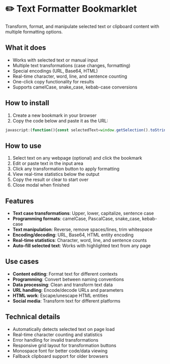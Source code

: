 # ✏️ Text Formatter Bookmarklet

Transform, format, and manipulate selected text or clipboard content with multiple formatting options.

## What it does

- Works with selected text or manual input
- Multiple text transformations (case changes, formatting)
- Special encodings (URL, Base64, HTML)
- Real-time character, word, line, and sentence counting
- One-click copy functionality for results
- Supports camelCase, snake_case, kebab-case conversions

## How to install

1. Create a new bookmark in your browser
2. Copy the code below and paste it as the URL:

```javascript
javascript:(function(){const selectedText=window.getSelection().toString().trim();const modal=document.createElement('div');modal.style.cssText=`position: fixed;top: 50%;left: 50%;transform: translate(-50%, -50%);background: #fff;border: 2px solid #333;border-radius: 10px;padding: 25px;z-index: 999999;font-family: Arial, sans-serif;box-shadow: 0 4px 20px rgba(0,0,0,0.3);width: 90%;max-width: 600px;max-height: 80vh;overflow-y: auto;`;modal.innerHTML=`<div style="display:flex;justify-content:space-between;align-items:center;margin-bottom:20px;border-bottom:1px solid #eee;padding-bottom:15px"><h3 style="margin:0">✏️ Text Formatter</h3><button onclick="this.closest('div').remove()" style="background:#dc3545;color:#fff;border:none;padding:5px 10px;border-radius:3px;cursor:pointer">✕</button></div><div style="margin-bottom:15px"><label style="display:block;margin-bottom:5px;font-weight:bold">Input Text:</label><textarea id="inputText" rows="6" placeholder="Paste or type text here..." style="width:100%;padding:8px;border:1px solid #ddd;border-radius:3px;resize:vertical;font-family:monospace;font-size:14px">${selectedText}</textarea></div><div style="margin-bottom:15px"><label style="display:block;margin-bottom:10px;font-weight:bold">Text Transformations:</label><div style="display:grid;grid-template-columns:repeat(auto-fit,minmax(200px,1fr));gap:8px"><button onclick="transform('uppercase')" style="background:#007bff;color:#fff;border:none;padding:8px;border-radius:3px;cursor:pointer;font-size:12px">UPPERCASE</button><button onclick="transform('lowercase')" style="background:#007bff;color:#fff;border:none;padding:8px;border-radius:3px;cursor:pointer;font-size:12px">lowercase</button><button onclick="transform('capitalize')" style="background:#007bff;color:#fff;border:none;padding:8px;border-radius:3px;cursor:pointer;font-size:12px">Capitalize Words</button><button onclick="transform('sentence')" style="background:#007bff;color:#fff;border:none;padding:8px;border-radius:3px;cursor:pointer;font-size:12px">Sentence case</button><button onclick="transform('camelcase')" style="background:#28a745;color:#fff;border:none;padding:8px;border-radius:3px;cursor:pointer;font-size:12px">camelCase</button><button onclick="transform('pascalcase')" style="background:#28a745;color:#fff;border:none;padding:8px;border-radius:3px;cursor:pointer;font-size:12px">PascalCase</button><button onclick="transform('snakecase')" style="background:#28a745;color:#fff;border:none;padding:8px;border-radius:3px;cursor:pointer;font-size:12px">snake_case</button><button onclick="transform('kebabcase')" style="background:#28a745;color:#fff;border:none;padding:8px;border-radius:3px;cursor:pointer;font-size:12px">kebab-case</button><button onclick="transform('reverse')" style="background:#6c757d;color:#fff;border:none;padding:8px;border-radius:3px;cursor:pointer;font-size:12px">esreveR</button><button onclick="transform('removeSpaces')" style="background:#fd7e14;color:#fff;border:none;padding:8px;border-radius:3px;cursor:pointer;font-size:12px">Remove Spaces</button><button onclick="transform('removeLines')" style="background:#fd7e14;color:#fff;border:none;padding:8px;border-radius:3px;cursor:pointer;font-size:12px">Remove Line Breaks</button><button onclick="transform('trim')" style="background:#fd7e14;color:#fff;border:none;padding:8px;border-radius:3px;cursor:pointer;font-size:12px">Trim Whitespace</button></div></div><div style="margin-bottom:15px"><label style="display:block;margin-bottom:10px;font-weight:bold">Special Formats:</label><div style="display:grid;grid-template-columns:repeat(auto-fit,minmax(150px,1fr));gap:8px"><button onclick="transform('urlEncode')" style="background:#e83e8c;color:#fff;border:none;padding:8px;border-radius:3px;cursor:pointer;font-size:12px">URL Encode</button><button onclick="transform('urlDecode')" style="background:#e83e8c;color:#fff;border:none;padding:8px;border-radius:3px;cursor:pointer;font-size:12px">URL Decode</button><button onclick="transform('base64Encode')" style="background:#20c997;color:#fff;border:none;padding:8px;border-radius:3px;cursor:pointer;font-size:12px">Base64 Encode</button><button onclick="transform('base64Decode')" style="background:#20c997;color:#fff;border:none;padding:8px;border-radius:3px;cursor:pointer;font-size:12px">Base64 Decode</button><button onclick="transform('htmlEncode')" style="background:#6f42c1;color:#fff;border:none;padding:8px;border-radius:3px;cursor:pointer;font-size:12px">HTML Encode</button><button onclick="transform('htmlDecode')" style="background:#6f42c1;color:#fff;border:none;padding:8px;border-radius:3px;cursor:pointer;font-size:12px">HTML Decode</button></div></div><div style="margin-bottom:15px"><label style="display:block;margin-bottom:5px;font-weight:bold">Output:</label><textarea id="outputText" rows="6" readonly style="width:100%;padding:8px;border:1px solid #ddd;border-radius:3px;background:#f8f9fa;font-family:monospace;font-size:14px"></textarea></div><div style="display:flex;gap:10px;justify-content:center"><button onclick="copyOutput()" style="background:#28a745;color:#fff;border:none;padding:10px 20px;border-radius:5px;cursor:pointer">📋 Copy Output</button><button onclick="clearText()" style="background:#6c757d;color:#fff;border:none;padding:10px 20px;border-radius:5px;cursor:pointer">🗑️ Clear</button></div><div id="stats" style="background:#f8f9fa;padding:10px;border-radius:5px;margin-top:15px;font-size:12px;color:#666;text-align:center"></div>`;const inputText=modal.querySelector('#inputText');const outputText=modal.querySelector('#outputText');const stats=modal.querySelector('#stats');function updateStats(text){const chars=text.length;const words=text.trim()?text.trim().split(/\\s+/).length:0;const lines=text.split('\\n').length;const sentences=text.trim()?text.split(/[.!?]+/).filter(s=>s.trim()).length:0;stats.innerHTML=`📊 <strong>Stats:</strong> ${chars} characters, ${words} words, ${lines} lines, ${sentences} sentences`}window.transform=function(type){const text=inputText.value;let result=text;try{switch(type){case 'uppercase':result=text.toUpperCase();break;case 'lowercase':result=text.toLowerCase();break;case 'capitalize':result=text.replace(/\\b\\w/g,l=>l.toUpperCase());break;case 'sentence':result=text.toLowerCase().replace(/(^|[.!?]\\s*)\\w/g,l=>l.toUpperCase());break;case 'camelcase':result=text.replace(/(?:^\\w|[A-Z]|\\b\\w)/g,(word,index)=>index===0?word.toLowerCase():word.toUpperCase()).replace(/\\s+/g,'');break;case 'pascalcase':result=text.replace(/(?:^\\w|[A-Z]|\\b\\w)/g,word=>word.toUpperCase()).replace(/\\s+/g,'');break;case 'snakecase':result=text.replace(/\\W+/g,' ').split(/ |\\B(?=[A-Z])/).join('_').toLowerCase();break;case 'kebabcase':result=text.replace(/\\W+/g,' ').split(/ |\\B(?=[A-Z])/).join('-').toLowerCase();break;case 'reverse':result=text.split('').reverse().join('');break;case 'removeSpaces':result=text.replace(/\\s/g,'');break;case 'removeLines':result=text.replace(/\\n/g,' ').replace(/\\s+/g,' ');break;case 'trim':result=text.trim().replace(/\\s+/g,' ');break;case 'urlEncode':result=encodeURIComponent(text);break;case 'urlDecode':result=decodeURIComponent(text);break;case 'base64Encode':result=btoa(unescape(encodeURIComponent(text)));break;case 'base64Decode':result=decodeURIComponent(escape(atob(text)));break;case 'htmlEncode':result=text.replace(/&/g,'&amp;').replace(/</g,'&lt;').replace(/>/g,'&gt;').replace(/"/g,'&quot;').replace(/'/g,'&#39;');break;case 'htmlDecode':result=text.replace(/&amp;/g,'&').replace(/&lt;/g,'<').replace(/&gt;/g,'>').replace(/&quot;/g,'"').replace(/&#39;/g,"'");break}}catch(e){result='Error: Invalid input for this transformation'}outputText.value=result;updateStats(result)};window.copyOutput=function(){outputText.select();document.execCommand('copy')||navigator.clipboard.writeText(outputText.value);const btn=modal.querySelector('button[onclick="copyOutput()"]');const originalText=btn.textContent;btn.textContent='✅ Copied!';setTimeout(()=>btn.textContent=originalText,2000)};window.clearText=function(){inputText.value='';outputText.value='';stats.innerHTML=''};inputText.oninput=()=>updateStats(inputText.value);updateStats(selectedText);document.body.appendChild(modal);})()
```

## How to use

1. Select text on any webpage (optional) and click the bookmark
2. Edit or paste text in the input area
3. Click any transformation button to apply formatting
4. View real-time statistics below the output
5. Copy the result or clear to start over
6. Close modal when finished

## Features

- **Text case transformations**: Upper, lower, capitalize, sentence case
- **Programming formats**: camelCase, PascalCase, snake_case, kebab-case  
- **Text manipulation**: Reverse, remove spaces/lines, trim whitespace
- **Encoding/decoding**: URL, Base64, HTML entity encoding
- **Real-time statistics**: Character, word, line, and sentence counts
- **Auto-fill selected text**: Works with highlighted text from any page

## Use cases

- **Content editing**: Format text for different contexts
- **Programming**: Convert between naming conventions  
- **Data processing**: Clean and transform text data
- **URL handling**: Encode/decode URLs and parameters
- **HTML work**: Escape/unescape HTML entities
- **Social media**: Transform text for different platforms

## Technical details

- Automatically detects selected text on page load
- Real-time character counting and statistics
- Error handling for invalid transformations  
- Responsive grid layout for transformation buttons
- Monospace font for better code/data viewing
- Fallback clipboard support for older browsers